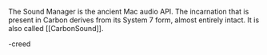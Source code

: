 

The Sound Manager is the ancient Mac audio API. The incarnation that is present in Carbon derives from its System 7 form, almost entirely intact. It is also called [[CarbonSound]].

-creed